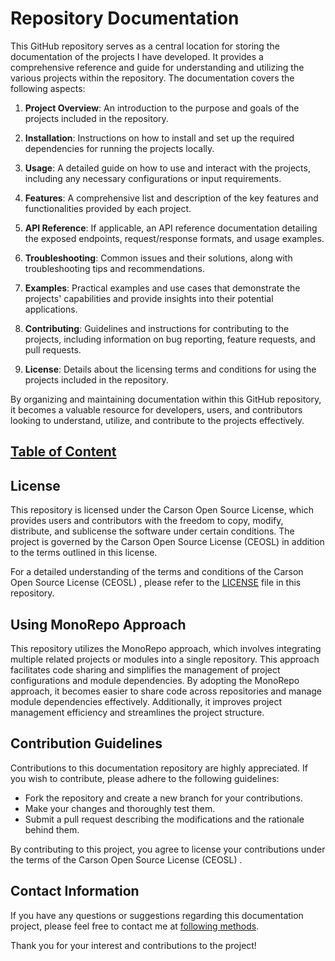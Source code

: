 # Repository Documentation

This GitHub repository serves as a central location for storing the documentation of the projects I have developed. It provides a comprehensive reference and guide for understanding and utilizing the various projects within the repository. The documentation covers the following aspects:

1. **Project Overview**: An introduction to the purpose and goals of the projects included in the repository.

2. **Installation**: Instructions on how to install and set up the required dependencies for running the projects locally.

3. **Usage**: A detailed guide on how to use and interact with the projects, including any necessary configurations or input requirements.

4. **Features**: A comprehensive list and description of the key features and functionalities provided by each project.

5. **API Reference**: If applicable, an API reference documentation detailing the exposed endpoints, request/response formats, and usage examples.

6. **Troubleshooting**: Common issues and their solutions, along with troubleshooting tips and recommendations.

7. **Examples**: Practical examples and use cases that demonstrate the projects' capabilities and provide insights into their potential applications.

8. **Contributing**: Guidelines and instructions for contributing to the projects, including information on bug reporting, feature requests, and pull requests.

9. **License**: Details about the licensing terms and conditions for using the projects included in the repository.

By organizing and maintaining documentation within this GitHub repository, it becomes a valuable resource for developers, users, and contributors looking to understand, utilize, and contribute to the projects effectively.

## [Table of Content](CONTENT.md)

## License

This repository is licensed under the Carson Open Source License, which provides users and contributors with the freedom to copy, modify, distribute, and sublicense the software under certain conditions. The project is governed by the Carson Open Source License (CEOSL)  in addition to the terms outlined in this license.

For a detailed understanding of the terms and conditions of the Carson Open Source License (CEOSL) , please refer to the [LICENSE](LICENSE) file in this repository.

## Using MonoRepo Approach

This repository utilizes the MonoRepo approach, which involves integrating multiple related projects or modules into a single repository. This approach facilitates code sharing and simplifies the management of project configurations and module dependencies. By adopting the MonoRepo approach, it becomes easier to share code across repositories and manage module dependencies effectively. Additionally, it improves project management efficiency and streamlines the project structure.

## Contribution Guidelines

Contributions to this documentation repository are highly appreciated. If you wish to contribute, please adhere to the following guidelines:

- Fork the repository and create a new branch for your contributions.
- Make your changes and thoroughly test them.
- Submit a pull request describing the modifications and the rationale behind them.

By contributing to this project, you agree to license your contributions under the terms of the Carson Open Source License (CEOSL) .

## Contact Information

If you have any questions or suggestions regarding this documentation project, please feel free to contact me at [following methods](https://carson-we.github.io/contact.html).

Thank you for your interest and contributions to the project!
